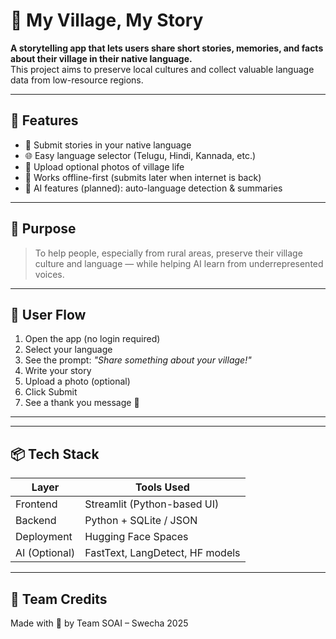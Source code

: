 # 🌾 My Village, My Story

**A storytelling app that lets users share short stories, memories, and facts about their village in their native language.**  
This project aims to preserve local cultures and collect valuable language data from low-resource regions.

---

## 🚀 Features

- 📝 Submit stories in your native language
- 🌐 Easy language selector (Telugu, Hindi, Kannada, etc.)
- 📸 Upload optional photos of village life
- 💾 Works offline-first (submits later when internet is back)
- 🧠 AI features (planned): auto-language detection & summaries

---

## 🎯 Purpose

> To help people, especially from rural areas, preserve their village culture and language — while helping AI learn from underrepresented voices.

---

## 🧭 User Flow

1. Open the app (no login required)
2. Select your language
3. See the prompt: _"Share something about your village!"_
4. Write your story
5. Upload a photo (optional)
6. Click Submit
7. See a thank you message 🎉

---


---

## 📦 Tech Stack

| Layer         | Tools Used                         |
|---------------|------------------------------------|
| Frontend      | Streamlit (Python-based UI)        |
| Backend       | Python + SQLite / JSON             |
| Deployment    | Hugging Face Spaces                |
| AI (Optional) | FastText, LangDetect, HF models    |

---

## 👥 Team Credits

Made with 💚 by Team SOAI – Swecha 2025




 
 
